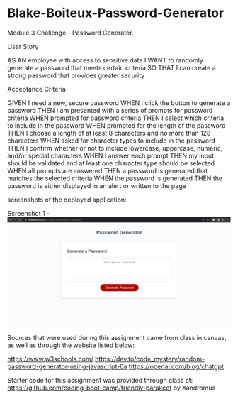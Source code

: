 # Blake-Boiteux-Password-Generator
Module 3 Challenge - Password Generator.

User Story

AS AN employee with access to sensitive data
I WANT to randomly generate a password that meets certain criteria
SO THAT I can create a strong password that provides greater security

Acceptance Criteria

GIVEN I need a new, secure password
WHEN I click the button to generate a password
THEN I am presented with a series of prompts for password criteria
WHEN prompted for password criteria
THEN I select which criteria to include in the password
WHEN prompted for the length of the password
THEN I choose a length of at least 8 characters and no more than 128 characters
WHEN asked for character types to include in the password
THEN I confirm whether or not to include lowercase, uppercase, numeric, and/or special characters
WHEN I answer each prompt
THEN my input should be validated and at least one character type should be selected
WHEN all prompts are answered
THEN a password is generated that matches the selected criteria
WHEN the password is generated
THEN the password is either displayed in an alert or written to the page


screenshots of the deployed application:

Screenshot 1 - ![Deployed Application](photos/03-Deployed.png)

Sources that were used during this assignment came from class in canvas, as well as through the website listed below:

https://www.w3schools.com/
https://dev.to/code_mystery/random-password-generator-using-javascript-6a
https://openai.com/blog/chatgpt

Starter code for this assignment was provided through class at: https://github.com/coding-boot-camp/friendly-parakeet by Xandromus
